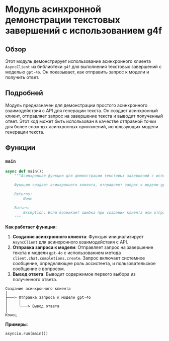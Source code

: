 # Модуль асинхронной демонстрации текстовых завершений с использованием g4f

## Обзор

Этот модуль демонстрирует использование асинхронного клиента `AsyncClient` из библиотеки `g4f` для выполнения текстовых завершений с моделью `gpt-4o`. Он показывает, как отправить запрос к модели и получить ответ.

## Подробней

Модуль предназначен для демонстрации простого асинхронного взаимодействия с API для генерации текста. Он создает асинхронный клиент, отправляет запрос на завершение текста и выводит полученный ответ. Этот код может быть использован в качестве отправной точки для более сложных асинхронных приложений, использующих модели генерации текста.

## Функции

### `main`

```python
async def main():
    """Асинхронная функция для демонстрации текстовых завершений с использованием g4f.

    Функция создает асинхронного клиента, отправляет запрос к модели gpt-4o и выводит полученный ответ.

    Returns:
        None

    Raises:
        Exception: Если возникает ошибка при создании клиента или отправке запроса.
    """
```

**Как работает функция**:

1.  **Создание асинхронного клиента**: Функция инициализирует `AsyncClient` для асинхронного взаимодействия с API.
2.  **Отправка запроса к модели**: Отправляет запрос на завершение текста к модели `gpt-4o` с использованием метода `client.chat.completions.create`. Запрос включает системное сообщение, определяющее роль ассистента, и пользовательское сообщение с вопросом.
3.  **Вывод ответа**: Выводит содержимое первого выбора из полученного ответа.

```
Создание асинхронного клиента
│
├───> Отправка запроса к модели gpt-4o
│     │
│     └───> Вывод ответа
│
Конец
```

**Примеры**:

```python
asyncio.run(main())